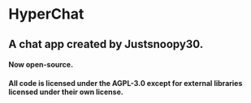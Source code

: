 # HyperChat
## A chat app created by Justsnoopy30. 
#### Now open-source. 
#### All code is licensed under the AGPL-3.0 except for external libraries licensed under their own license.

